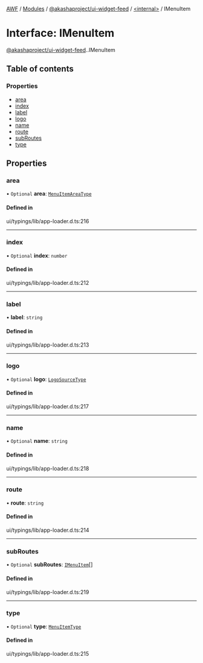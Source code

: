 [AWF](../README.md) / [Modules](../modules.md) / [@akashaproject/ui-widget-feed](../modules/akashaproject_ui_widget_feed.md) / [<internal\>](../modules/akashaproject_ui_widget_feed._internal_.md) / IMenuItem

# Interface: IMenuItem

[@akashaproject/ui-widget-feed](../modules/akashaproject_ui_widget_feed.md).[<internal>](../modules/akashaproject_ui_widget_feed._internal_.md).IMenuItem

## Table of contents

### Properties

- [area](akashaproject_ui_widget_feed._internal_.IMenuItem.md#area)
- [index](akashaproject_ui_widget_feed._internal_.IMenuItem.md#index)
- [label](akashaproject_ui_widget_feed._internal_.IMenuItem.md#label)
- [logo](akashaproject_ui_widget_feed._internal_.IMenuItem.md#logo)
- [name](akashaproject_ui_widget_feed._internal_.IMenuItem.md#name)
- [route](akashaproject_ui_widget_feed._internal_.IMenuItem.md#route)
- [subRoutes](akashaproject_ui_widget_feed._internal_.IMenuItem.md#subroutes)
- [type](akashaproject_ui_widget_feed._internal_.IMenuItem.md#type)

## Properties

### area

• `Optional` **area**: [`MenuItemAreaType`](../enums/akashaproject_ui_widget_feed._internal_.MenuItemAreaType.md)

#### Defined in

ui/typings/lib/app-loader.d.ts:216

___

### index

• `Optional` **index**: `number`

#### Defined in

ui/typings/lib/app-loader.d.ts:212

___

### label

• **label**: `string`

#### Defined in

ui/typings/lib/app-loader.d.ts:213

___

### logo

• `Optional` **logo**: [`LogoSourceType`](akashaproject_ui_widget_feed._internal_.LogoSourceType.md)

#### Defined in

ui/typings/lib/app-loader.d.ts:217

___

### name

• `Optional` **name**: `string`

#### Defined in

ui/typings/lib/app-loader.d.ts:218

___

### route

• **route**: `string`

#### Defined in

ui/typings/lib/app-loader.d.ts:214

___

### subRoutes

• `Optional` **subRoutes**: [`IMenuItem`](akashaproject_ui_widget_feed._internal_.IMenuItem.md)[]

#### Defined in

ui/typings/lib/app-loader.d.ts:219

___

### type

• `Optional` **type**: [`MenuItemType`](../enums/akashaproject_ui_widget_feed._internal_.MenuItemType.md)

#### Defined in

ui/typings/lib/app-loader.d.ts:215
